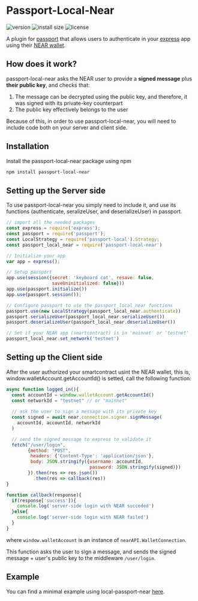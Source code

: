 # Passport-Local-Near

<img alt="version" src="https://img.shields.io/npm/v/passport-local-near" style="max-width:100%;"> <img alt="install size" src="https://packagephobia.now.sh/badge?p=passport-local-near" style="max-width:100%;"> <img alt="license" src="https://img.shields.io/github/license/gagdiez/passport-local-near">

A plugin for [passport](https://github.com/jaredhanson/passport) that allows users to authenticate in your [express](https://github.com/expressjs/express) app using their [NEAR wallet](wallet.near.org).

## How does it work?

passport-local-near asks the NEAR user to provide a **signed message** plus **their public key**, and checks that:

1. The message can be decrypted using the public key, and therefore, it was signed with its private-key counterpart
1. The public key effectively belongs to the user

Because of this, in order to use passport-local-near, you will need to include code both on your server and client side.

## Installation

Install the passport-local-near package using npm

```bash
npm install passport-local-near
```

## Setting up the Server side

To use passport-local-near you simply need to include it, and use its functions (authenticate, seralizeUser, and deserializeUser) in passport.

```javascript
// import all the needed packages
const express = require('express');
const passport = require('passport');
const LocalStrategy = require('passport-local').Strategy;
const passport_local_near = require('passport-local-near')

// Initialize your app
var app = express();

// Setup passport
app.use(session({secret: 'keyboard cat', resave: false,
                 saveUninitialized: false}))
app.use(passport.initialize())
app.use(passport.session());

// Configure passport to use the passport_local_near functions
passport.use(new LocalStrategy(passport_local_near.authenticate))
passport.serializeUser(passport_local_near.serializeUser())
passport.deserializeUser(passport_local_near.deserializeUser())

// Set if your NEAR app (smartcontract) is in 'mainnet' or 'testnet'
passport_local_near.set_network('testnet')
```

## Setting up the Client side

After the user authorized your smartcontract usint the NEAR wallet, this is, window.walletAccount.getAccountId() is setted, call the following function:

```javascript
async function logged_in(){
  const accountId = window.walletAccount.getAccountId()
  const networkId = "testnet" // or "mainnet"
  
  // ask the user to sign a message with its private key
  const signed = await near.connection.signer.signMessage(
    accountId, accountId, networkId
  )

  // send the signed message to express to validate it
  fetch("/user/login",
        {method: "POST",
         headers: {'Content-Type': 'application/json'},
         body: JSON.stringify({username: accountId,
                               password: JSON.stringify(signed)})
        }).then(res => res.json())
          .then(res => callback(res))
}

function callback(response){                                                                                                                                                              
  if(response['success']){                                                                                                                                                                
    console.log('server-side login with NEAR succeded')                                                                                                                                     
  }else{                                                                                                                                                                                  
    console.log('server-side login with NEAR failed')                                                                                                                                                      
  }                                                                                                                                                                                       
}                                                                                                                                                                                         
```
where `window.walletAccount` is an instance of `nearAPI.WalletConnection`.

This function asks the user to sign a message, and sends the signed message + user's public key to the middleware `/user/login`.

## Example

You can find a minimal example using local-passport-near [here](https://github.com/gagdiez/MinimalNodeJS/blob/main/minimal-login-near).
